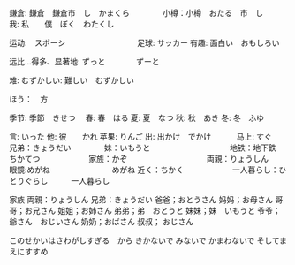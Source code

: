 鎌倉: 鎌倉　鎌倉市　し　かまくら　　　　
小樽：小樽　おたる　市　し　　　　　　　
我: 私　　僕　ぼく　わたくし　　　　　　


运动:　スポーシ　　　　　　　　　
足球: サッカー
有趣: 面白い　おもしろい　　　　　　

远比...得多、显著地: ずっと　　　　ずーと

难: むずかしい: 難しい　むずかしい　　

ほう：　方　　　　　　　　　　　

季节:  季節　きせつ　
春: 春　はる
夏: 夏　なつ
秋: 秋　あき
冬: 冬　ふゆ

言: いった
他: 彼　　かれ
苹果: りんご
出: 出かけ　でかけ　　　
马上: すぐ　　　　　　　　
兄弟：きょうだい　　　　
妹：いもうと　　　　　　　　　　
地铁：地下鉄　ちかてつ　　　　　　
家族：かぞ　　　　　　　　　　
両親：りょうしん　　　　　　　　　
眼鏡:めがね　　　　　　　　めがね
近く：ちかく　　　　　　
一人暮らし：ひとりぐらし　　　一人暮らし


家族
両親：りょうしん
兄弟：きょうだい
爸爸；おとうさん
妈妈；お母さん
哥哥；お兄さん
姐姐；お姉さん
弟弟；弟　おとうと
妹妹；妹　いもうと
爷爷；爺さん　おじいさん
奶奶；おばさん
叔叔； おじさん

このせかいはさわがしすぎる　から
きかないで
みないで
かまわないで
そしてまえにすすめ
